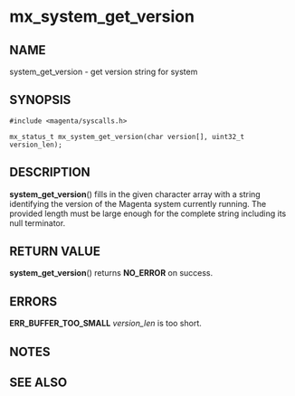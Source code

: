 # mx_system_get_version

## NAME

system_get_version - get version string for system

## SYNOPSIS

```
#include <magenta/syscalls.h>

mx_status_t mx_system_get_version(char version[], uint32_t version_len);
```

## DESCRIPTION

**system_get_version**() fills in the given character array with a string
identifying the version of the Magenta system currently running.
The provided length must be large enough for the complete string
including its null terminator.


## RETURN VALUE

**system_get_version**() returns **NO_ERROR** on success.

## ERRORS

**ERR_BUFFER_TOO_SMALL**  *version_len* is too short.

## NOTES

## SEE ALSO
